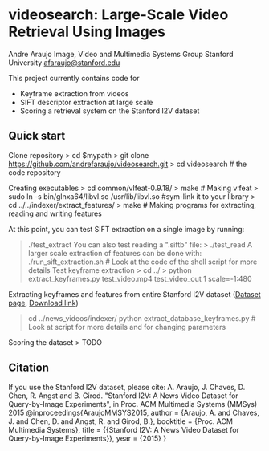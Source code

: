 # videosearch: Large-Scale Video Retrieval Using Images

Andre Araujo
Image, Video and Multimedia Systems Group
Stanford University
afaraujo@stanford.edu

This project currently contains code for 
- Keyframe extraction from videos
- SIFT descriptor extraction at large scale
- Scoring a retrieval system on the Stanford I2V dataset

## Quick start

Clone repository
      > cd $mypath
      > git clone https://github.com/andrefaraujo/videosearch.git
      > cd videosearch # the code repository

Creating executables
	 > cd common/vlfeat-0.9.18/
	 > make # Making vlfeat
	 > sudo ln -s bin/glnxa64/libvl.so /usr/lib/libvl.so #sym-link it to your library
	 > cd ../../indexer/extract_features/
	 > make # Making programs for extracting, reading and writing features

At this point, you can test SIFT extraction on a single image by running:
   > ./test_extract
You can also test reading a ".siftb" file:
    > ./test_read
A larger scale extraction of features can be done with:
  > ./run_sift_extraction.sh # Look at the code of the shell script for more details
Test keyframe extraction
     > cd ../
     > python extract_keyframes.py test_video.mp4 test_video_out 1 scale=-1:480

Extracting keyframes and features from entire Stanford I2V dataset ([Dataset page](http://blackhole1.stanford.edu/vidsearch/dataset/stanfordi2v.html), [Download link](http://purl.stanford.edu/zx935qw7203))
  > cd ../news_videos/indexer/
  > python extract_database_keyframes.py # Look at script for more details and for changing parameters

Scoring the dataset
	> TODO

## Citation
If you use the Stanford I2V dataset, please cite:
A. Araujo, J. Chaves, D. Chen, R. Angst and B. Girod. "Stanford I2V: A News Video Dataset for Query-by-Image Experiments", in Proc. ACM Multimedia Systems (MMSys) 2015
@inproceedings{AraujoMMSYS2015,
author = {Araujo, A. and Chaves, J. and Chen, D. and Angst, R. and Girod, B.},
booktitle = {Proc. ACM Multimedia Systems},
title = {{Stanford I2V: A News Video Dataset for Query-by-Image Experiments}},
year = {2015}
}
